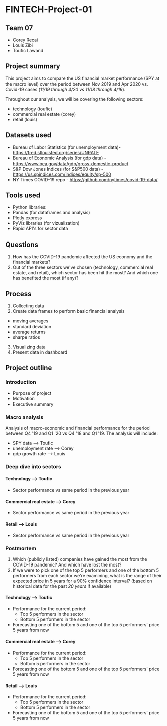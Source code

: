 # FINTECH-Project-01

## Team 07
* Corey Recai
* Louis Zibi
* Toufic Lawand

## Project summary
This project aims to compare the US financial market performance (SPY at the macro level) over the period between Nov 2019 and Apr 2020 vs. Covid-19 cases (_11/19 through 4/20 vs 11/18 through 4/19_).

Throughout our analysis, we will be covering the following sectors:
* technology (toufic)
* commercial real estate (corey)
* retail (louis)

## Datasets used
* Bureau of Labor Statistics (for unemployment data)- https://fred.stlouisfed.org/series/UNRATE
* Bureau of Economic Analysis (for gdp data) - https://www.bea.gov/data/gdp/gross-domestic-product
* S&P Dow Jones Indices (for S&P500 data) - https://us.spindices.com/indices/equity/sp-500
* NY Times COVID-19 repo - https://github.com/nytimes/covid-19-data/

## Tools used
* Python libraries:
 * Pandas (for dataframes and analysis)
 * Plotly express
 * PyViz libraries (for vizualization)
* Rapid API's for sector data

## Questions
1. How has the COVID-19 pandemic affected the US economy and the financial markets?
2. Out of the three sectors we've chosen (technology, commercial real estate, and retail), which sector has been hit the most? And which one has benefited the most (if any)?

## Process
1. Collecting data
2. Create data frames to perform basic financial analysis
 * moving averages
 * standard deviation
 * average returns
 * sharpe ratios
3. Visualizing data
4. Present data in dashboard

## Project outline

### Introduction
* Purpose of project
* Motivation
* Executive summary

### Macro analysis
Analysis of macro-economic and financial performance for the period between Q4 '19 and Q1 '20 vs Q4 '18 and Q1 '19. The analysis will include:
* SPY data --> Toufic
* unemployment rate --> Corey
* gdp growth rate --> Louis

### Deep dive into sectors

#### Technology --> Toufic
* Sector performance vs same period in the previous year

#### Commercial real estate --> Corey
* Sector performance vs same period in the previous year

#### Retail --> Louis
* Sector performance vs same period in the previous year


### Postmortem
1. Which (publicly listed) companies have gained the most from the COVID-19 pandemic? And which have lost the most?
2. If we were to pick one of the top 5 performers and one of the bottom 5 performers from each sector we're examining, what is the range of their expected price in 5 years for a 90% confidence interval? (based on historical data for the past _20 years_ if available)

#### Technology --> Toufic
* Performance for the current period:
  * Top 5 performers in the sector
  * Bottom 5 performers in the sector
* Forecasting one of the bottom 5 and one of the top 5 performers' price 5 years from now

#### Commercial real estate --> Corey
* Performance for the current period:
  * Top 5 performers in the sector
  * Bottom 5 performers in the sector
* Forecasting one of the bottom 5 and one of the top 5 performers' price 5 years from now

#### Retail --> Louis
* Performance for the current period:
  * Top 5 performers in the sector
  * Bottom 5 performers in the sector
* Forecasting one of the bottom 5 and one of the top 5 performers' price 5 years from now
